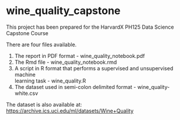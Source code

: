 # wine_quality_capstone

This project has been prepared for the HarvardX PH125 Data Science Capstone Course

There are four files available.  
  1. The report in PDF format - wine_quality_notebook.pdf  
  2. The Rmd file - wine_quality_notebook.rmd  
  3. A script in R format that performs a supervised and unsupervised machine   
  learning task - wine_quality.R  
  4. The dataset used in semi-colon delimited format - wine_quality-white.csv  
  
  The dataset is also available at: https://archive.ics.uci.edu/ml/datasets/Wine+Quality 